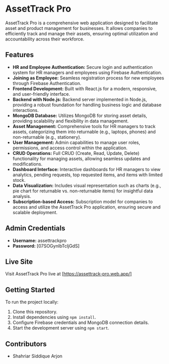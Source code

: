 # AssetTrack Pro

AssetTrack Pro is a comprehensive web application designed to facilitate asset and product management for businesses. It allows companies to efficiently track and manage their assets, ensuring optimal utilization and accountability across their workforce.

## Features

- **HR and Employee Authentication:** Secure login and authentication system for HR managers and employees using Firebase Authentication.
- **Joining as Employee:** Seamless registration process for new employees through Firebase Authentication.
- **Frontend Development:** Built with React.js for a modern, responsive, and user-friendly interface.
- **Backend with Node.js:** Backend server implemented in Node.js, providing a robust foundation for handling business logic and database interactions.
- **MongoDB Database:** Utilizes MongoDB for storing asset details, providing scalability and flexibility in data management.
- **Asset Management:** Comprehensive tools for HR managers to track assets, categorizing them into returnable (e.g., laptops, phones) and non-returnable (e.g., stationery).
- **User Management:** Admin capabilities to manage user roles, permissions, and access control within the application.
- **CRUD Operations:** Full CRUD (Create, Read, Update, Delete) functionality for managing assets, allowing seamless updates and modifications.
- **Dashboard Interface:** Interactive dashboards for HR managers to view analytics, pending requests, top requested items, and items with limited stock.
- **Data Visualization:** Includes visual representation such as charts (e.g., pie chart for returnable vs. non-returnable items) for insightful data analysis.
- **Subscription-based Access:** Subscription model for companies to access and utilize the AssetTrack Pro application, ensuring secure and scalable deployment.

## Admin Credentials

- **Username:** assettrackpro
- **Password:** [07SOGynIbTcljGdS]

## Live Site

Visit AssetTrack Pro live at [https://assettrack-pro.web.app/]

## Getting Started

To run the project locally:

1. Clone this repository.
2. Install dependencies using `npm install`.
3. Configure Firebase credentials and MongoDB connection details.
4. Start the development server using `npm start`.

## Contributors

- Shahriar Siddique Arjon

